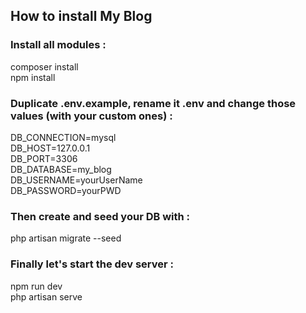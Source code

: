 ## How to install My Blog

### Install all modules :

composer install   
npm install

### Duplicate .env.example, rename it .env and change those values (with your custom ones) :

DB_CONNECTION=mysql   
DB_HOST=127.0.0.1   
DB_PORT=3306   
DB_DATABASE=my_blog   
DB_USERNAME=yourUserName   
DB_PASSWORD=yourPWD   

### Then create and seed your DB with :

php artisan migrate --seed

### Finally let's start the dev server :

npm run dev   
php artisan serve